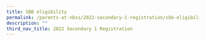```yaml
---
title: SBB eligibility
permalink: /parents-at-nbss/2022-secondary-1-registration/sbb-eligibility
description: ""
third_nav_title: 2022 Secondary 1 Registration
---
```

